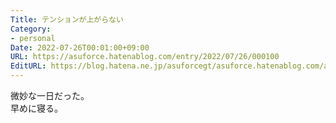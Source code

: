 ```yaml
---
Title: テンションが上がらない
Category:
- personal
Date: 2022-07-26T00:01:00+09:00
URL: https://asuforce.hatenablog.com/entry/2022/07/26/000100
EditURL: https://blog.hatena.ne.jp/asuforcegt/asuforce.hatenablog.com/atom/entry/4207112889902743697
---
```


微妙な一日だった。  
早めに寝る。
